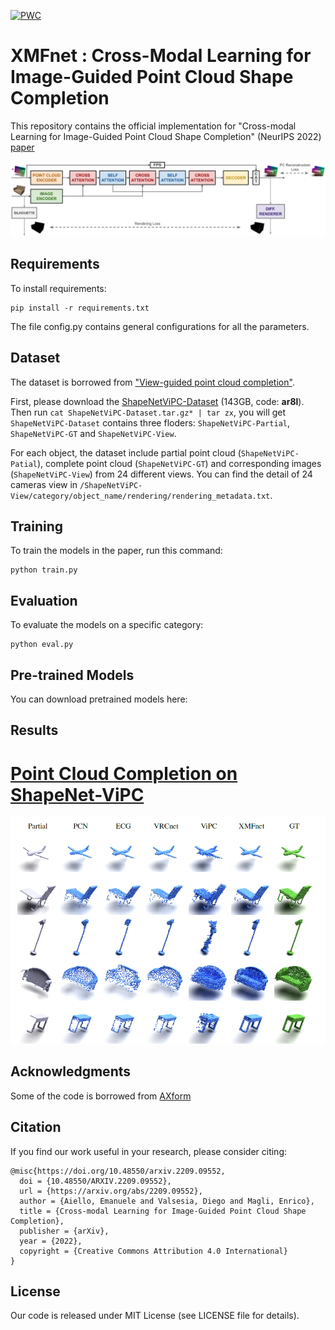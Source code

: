 [![PWC](https://img.shields.io/endpoint.svg?url=https://paperswithcode.com/badge/cross-modal-learning-for-image-guided-point/point-cloud-completion-on-shapenet-vipc)](https://paperswithcode.com/sota/point-cloud-completion-on-shapenet-vipc?p=cross-modal-learning-for-image-guided-point)

# XMFnet : Cross-Modal Learning for Image-Guided Point Cloud Shape Completion
This repository contains the official implementation for "Cross-modal Learning for Image-Guided Point Cloud Shape Completion" (NeurIPS 2022) [paper](https://arxiv.org/pdf/2209.09552.pdf)

![](figs/mmpc_arch.png)

## Requirements

To install requirements:

```setup
pip install -r requirements.txt
```

The file config.py contains general configurations for all the parameters.

## Dataset 

The dataset is borrowed from ["View-guided point cloud completion"](https://github.com/Hydrogenion/ViPC).

First, please download the [ShapeNetViPC-Dataset](https://pan.baidu.com/s/1NJKPiOsfRsDfYDU_5MH28A) (143GB, code: **ar8l**). Then run ``cat ShapeNetViPC-Dataset.tar.gz* | tar zx``, you will get ``ShapeNetViPC-Dataset`` contains three floders: ``ShapeNetViPC-Partial``, ``ShapeNetViPC-GT`` and ``ShapeNetViPC-View``. 

For each object, the dataset include partial point cloud (``ShapeNetViPC-Patial``), complete point cloud (``ShapeNetViPC-GT``) and corresponding images (``ShapeNetViPC-View``) from 24 different views. You can find the detail of 24 cameras view in ``/ShapeNetViPC-View/category/object_name/rendering/rendering_metadata.txt``.


## Training

To train the models in the paper, run this command:

```train
python train.py 
```


## Evaluation

To evaluate the models on a specific category:

```eval
python eval.py 
```


## Pre-trained Models

You can download pretrained models here:


## Results

# [Point Cloud Completion on ShapeNet-ViPC](https://paperswithcode.com/sota/point-cloud-completion-on-shapenet-vipc)

![](figs/res_2.png)

## Acknowledgments
Some of the code is borrowed from [AXform](https://github.com/kaiyizhang/AXform)


## Citation
If you find our work useful in your research, please consider citing: 

```
@misc{https://doi.org/10.48550/arxiv.2209.09552,
  doi = {10.48550/ARXIV.2209.09552},
  url = {https://arxiv.org/abs/2209.09552},
  author = {Aiello, Emanuele and Valsesia, Diego and Magli, Enrico},
  title = {Cross-modal Learning for Image-Guided Point Cloud Shape Completion},
  publisher = {arXiv},
  year = {2022},
  copyright = {Creative Commons Attribution 4.0 International}
}
```


## License 
Our code is released under MIT License (see LICENSE file for details).



